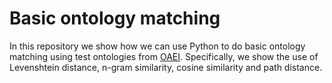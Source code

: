 # Basic ontology matching

In this repository we show how we can use Python to do basic ontology matching using test ontologies from [OAEI](https://oaei.ontologymatching.org/). Specifically, we show the use of Levenshtein distance, n-gram similarity, cosine similarity and path distance. 